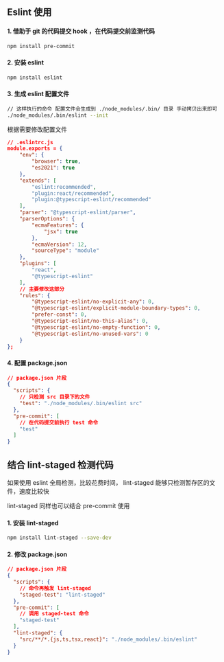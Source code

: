 ## Eslint 使用

#### 1. 借助于 git 的代码提交 hook ，在代码提交前监测代码

```bash
npm install pre-commit
```

#### 2. 安装 eslint

```bash
npm install eslint
```

#### 3. 生成 eslint 配置文件

```bash
// 这样执行的命令 配置文件会生成到 ./node_modules/.bin/ 目录 手动拷贝出来即可
./node_modules/.bin/eslint --init
```

根据需要修改配置文件

```json
// .eslintrc.js
module.exports = {
    "env": {
        "browser": true,
        "es2021": true
    },
    "extends": [
        "eslint:recommended",
        "plugin:react/recommended",
        "plugin:@typescript-eslint/recommended"
    ],
    "parser": "@typescript-eslint/parser",
    "parserOptions": {
        "ecmaFeatures": {
            "jsx": true
        },
        "ecmaVersion": 12,
        "sourceType": "module"
    },
    "plugins": [
        "react",
        "@typescript-eslint"
    ],
    // 主要修改这部分
    "rules": {
        "@typescript-eslint/no-explicit-any": 0,
        "@typescript-eslint/explicit-module-boundary-types": 0,
        "prefer-const": 0,
        "@typescript-eslint/no-this-alias": 0,
        "@typescript-eslint/no-empty-function": 0,
        "@typescript-eslint/no-unused-vars": 0
    }
};
```



#### 4. 配置 package.json

```json
// package.json 片段
{
  "scripts": {
    // 只检测 src 目录下的文件
    "test": "./node_modules/.bin/eslint src"
  },
  "pre-commit": [
    // 在代码提交前执行 test 命令
    "test"
  ]
}
```



## 结合 lint-staged 检测代码

如果使用 eslint 全局检测，比较花费时间， lint-staged 能够只检测暂存区的文件，速度比较快

lint-staged 同样也可以结合 pre-commit 使用

#### 1.  安装 lint-staged

```bash
npm install lint-staged --save-dev
```

#### 2. 修改 package.json

```json
// package.json 片段
{
  "scripts": {
    // 命令再触发 lint-staged
    "staged-test": "lint-staged"
  },
  "pre-commit": [
    // 调用 staged-test 命令
    "staged-test"
  ],
  "lint-staged": {
    "src/**/*.{js,ts,tsx,react}": "./node_modules/.bin/eslint"
  }
}
```

